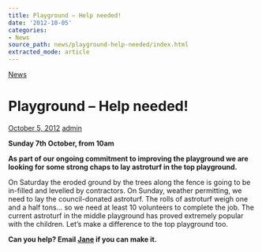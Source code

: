 ```yaml
---
title: Playground – Help needed!
date: '2012-10-05'
categories:
- News
source_path: news/playground-help-needed/index.html
extracted_mode: article
---
```

[News](category/news/)

# Playground – Help needed!

[October 5, 2012](news/playground-help-needed/) [admin](author/admin/)

**Sunday 7th October, from 10am**

**As part of our ongoing commitment to improving the playground we are looking for some strong chaps to lay astroturf in the top playground.**

On Saturday the eroded ground by the trees along the fence is going to be in-filled and levelled by contractors. On Sunday, weather permitting, we need to lay the council-donated astroturf. The rolls of astroturf weigh one and a half tons… so we need at least 10 volunteers to complete the job. The current astroturf in the middle playground has proved extremely popular with the children. Let’s make a difference to the top playground too.

**Can you help? Email [Jane](mailto:janegrove@btinternet.com) if you can make it.**
